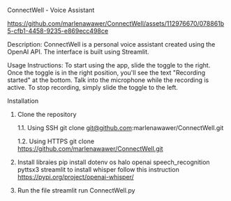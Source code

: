 ConnectWell - Voice Assistant

https://github.com/marlenawawer/ConnectWell/assets/112976670/078861b5-cfb1-4458-9235-e869ecc498ce

Description: ConnectWell is a personal voice assistant created using the OpenAI API. The interface is built using Streamlit.

Usage Instructions:
To start using the app, slide the toggle to the right. Once the toggle is in the right position, you'll see the text "Recording started" at the bottom. Talk into the microphone while the recording is active.
To stop recording, simply slide the toggle to the left.

Installation
1. Clone the repository
   
   1.1. Using SSH
   git clone git@github.com:marlenawawer/ConnectWell.git

   1.2. Using HTTPS
   git clone https://github.com/marlenawawer/ConnectWell.git

3. Install libraies
pip install dotenv os halo openai speech_recognition pyttsx3 streamlit
to install whisper follow this instruction https://pypi.org/project/openai-whisper/

5. Run the file
streamlit run ConnectWell.py
